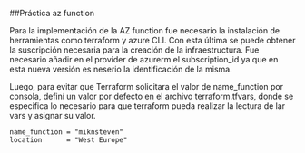 ##Práctica az function

Para la implementación de la AZ function fue necesario la instalación de herramientas como
terraform  y azure CLI. Con esta última se puede obtener la suscripción necesaria para la 
creación de la infraestructura. Fue necesario añadir en el provider de azurerm el subscription_id
ya que en esta nueva versión es neserio la identificación de la misma.

Luego, para evitar que Terraform solicitara el valor de name_function por consola, definí un valor por defecto en el archivo terraform.tfvars, donde se especifica lo necesario para que 
terraform pueda realizar la lectura de lar vars y asignar su valor.

```
name_function = "miknsteven"
location      = "West Europe"

```

